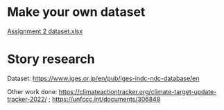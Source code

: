 # Make your own dataset

[Assignment 2 dataset.xlsx ](https://github.com/emmaricketts/datajournalism-fall22/blob/1bb09ff85fb1c130c2ff502d8cadce3928e2e667/Assignment%202%20dataset.xlsx)

# Story research

Dataset:  https://www.iges.or.jp/en/pub/iges-indc-ndc-database/en

Other work done: https://climateactiontracker.org/climate-target-update-tracker-2022/ ; https://unfccc.int/documents/306848
